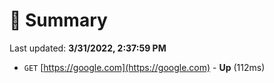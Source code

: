 # 📖 Summary
Last updated: **3/31/2022, 2:37:59 PM**

- `GET` [https://google.com](https://google.com) - **Up** (112ms)
